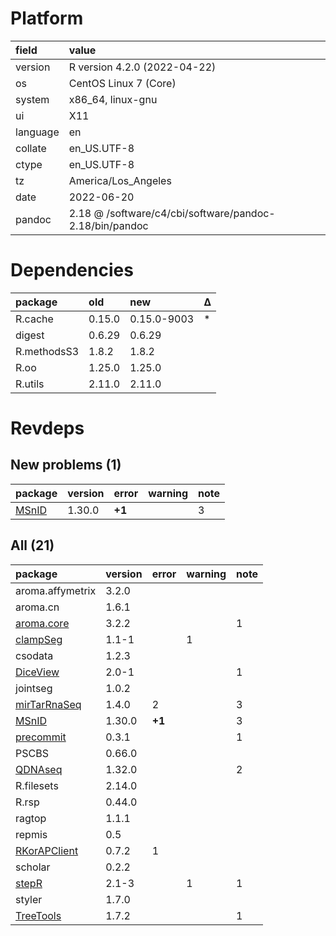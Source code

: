 # Platform

|field    |value                                                   |
|:--------|:-------------------------------------------------------|
|version  |R version 4.2.0 (2022-04-22)                            |
|os       |CentOS Linux 7 (Core)                                   |
|system   |x86_64, linux-gnu                                       |
|ui       |X11                                                     |
|language |en                                                      |
|collate  |en_US.UTF-8                                             |
|ctype    |en_US.UTF-8                                             |
|tz       |America/Los_Angeles                                     |
|date     |2022-06-20                                              |
|pandoc   |2.18 @ /software/c4/cbi/software/pandoc-2.18/bin/pandoc |

# Dependencies

|package     |old    |new         |Δ  |
|:-----------|:------|:-----------|:--|
|R.cache     |0.15.0 |0.15.0-9003 |*  |
|digest      |0.6.29 |0.6.29      |   |
|R.methodsS3 |1.8.2  |1.8.2       |   |
|R.oo        |1.25.0 |1.25.0      |   |
|R.utils     |2.11.0 |2.11.0      |   |

# Revdeps

## New problems (1)

|package                    |version |error  |warning |note |
|:--------------------------|:-------|:------|:-------|:----|
|[MSnID](problems.md#msnid) |1.30.0  |__+1__ |        |3    |

## All (21)

|package                                  |version |error  |warning |note |
|:----------------------------------------|:-------|:------|:-------|:----|
|aroma.affymetrix                         |3.2.0   |       |        |     |
|aroma.cn                                 |1.6.1   |       |        |     |
|[aroma.core](problems.md#aromacore)      |3.2.2   |       |        |1    |
|[clampSeg](problems.md#clampseg)         |1.1-1   |       |1       |     |
|csodata                                  |1.2.3   |       |        |     |
|[DiceView](problems.md#diceview)         |2.0-1   |       |        |1    |
|jointseg                                 |1.0.2   |       |        |     |
|[mirTarRnaSeq](problems.md#mirtarrnaseq) |1.4.0   |2      |        |3    |
|[MSnID](problems.md#msnid)               |1.30.0  |__+1__ |        |3    |
|[precommit](problems.md#precommit)       |0.3.1   |       |        |1    |
|PSCBS                                    |0.66.0  |       |        |     |
|[QDNAseq](problems.md#qdnaseq)           |1.32.0  |       |        |2    |
|R.filesets                               |2.14.0  |       |        |     |
|R.rsp                                    |0.44.0  |       |        |     |
|ragtop                                   |1.1.1   |       |        |     |
|repmis                                   |0.5     |       |        |     |
|[RKorAPClient](problems.md#rkorapclient) |0.7.2   |1      |        |     |
|scholar                                  |0.2.2   |       |        |     |
|[stepR](problems.md#stepr)               |2.1-3   |       |1       |1    |
|styler                                   |1.7.0   |       |        |     |
|[TreeTools](problems.md#treetools)       |1.7.2   |       |        |1    |

